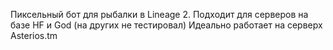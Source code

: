 Пиксельный бот для рыбалки в Lineage 2. Подходит для серверов на базе HF и God (на других не тестировал)
Идеально работает на серверх Asterios.tm
